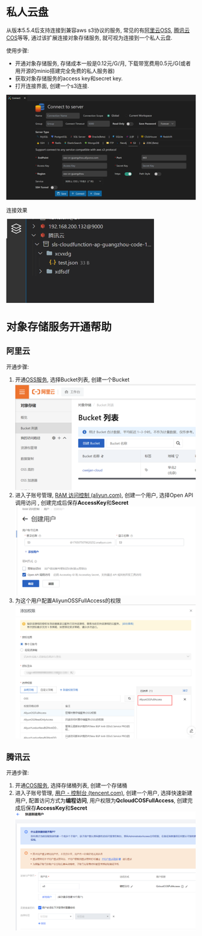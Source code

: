 # 私人云盘

从版本5.5.4后支持连接到兼容aws s3协议的服务, 常见的有[阿里云OSS](#阿里云), [腾讯云COS](#腾讯云)等等, 通过该扩展连接对象存储服务, 就可视为连接到一个私人云盘.

使用步骤:

* 开通对象存储服务, 存储成本一般是0.12元/G/月, 下载带宽费用0.5元/G(或者用开源的minio搭建完全免费的私人服务器)
* 获取对象存储服务的access key和secret key.
* 打开连接界面, 创建一个s3连接.

![1657031919263](image/storage/1657031919263.png)

连接效果

![1657031975400](image/storage/1657031975400.png)

# 对象存储服务开通帮助

## 阿里云

开通步骤:

1. 开通[OSS服务](https://oss.console.aliyun.com/), 选择Bucket列表, 创建一个Bucket ![1657070829618](image/storage/1657070829618.png)
2. 进入子账号管理, [RAM 访问控制 (aliyun.com)](https://ram.console.aliyun.com/users), 创建一个用户, 选择Open API调用访问 , 创建完成后保存**AccessKey**和**Secret**![1657070266443](image/storage/1657070266443.png)
3. 为这个用户配置AliyunOSSFullAccess的权限![1657070352708](image/storage/1657070352708.png)

## 腾讯云

开通步骤:

1. 开通[COS服务](https://console.cloud.tencent.com/cos), 选择存储桶列表, 创建一个存储桶
2. 进入子账号管理, [用户 - 控制台 (tencent.com)](https://console.cloud.tencent.com/cam), 创建一个用户, 选择快速新建用户, 配置访问方式为**编程访问**, 用户权限为**QcloudCOSFullAccess**, 创建完成后保存**AccessKey**和**Secret![1657071002407](image/storage/1657071002407.png)**
